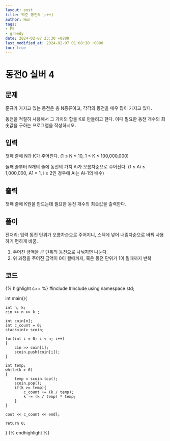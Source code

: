 ```yaml
---
layout: post
title: 백준 동전0 [c++]
author: Hun
tags:
- PS
- greedy
date: 2024-02-07 23:30 +0800
last_modified_at: 2024-02-07 01:08:30 +0800
toc: true
---
```


# 동전0 실버 4

## 문제
준규가 가지고 있는 동전은 총 N종류이고, 각각의 동전을 매우 많이 가지고 있다.

동전을 적절히 사용해서 그 가치의 합을 K로 만들려고 한다. 이때 필요한 동전 개수의 최솟값을 구하는 프로그램을 작성하시오.

## 입력

첫째 줄에 N과 K가 주어진다. (1 ≤ N ≤ 10, 1 ≤ K ≤ 100,000,000)

둘째 줄부터 N개의 줄에 동전의 가치 Ai가 오름차순으로 주어진다. (1 ≤ Ai ≤ 1,000,000, A1 = 1, i ≥ 2인 경우에 Ai는 Ai-1의 배수)

## 출력

첫째 줄에 K원을 만드는데 필요한 동전 개수의 최솟값을 출력한다.

## 풀이

전처리: 입력 동전 단위가 오름차순으로 주어지니, 스택에 넣어 내림차순으로 바꿔 사용하기 편하게 바꿈.

1. 주어진 금액을 큰 단위의 동전으로 나눠지면 나눈다.
2. 위 과정을 주어진 금액이 0이 될때까지, 혹은 동전 단위가 1이 될때까지 반복

## 코드

{% highlight c++ %}
#include <iostream>
#include <stack>
using namespace std;

int main(){

    int n, k;
    cin >> n >> k ;

    int coin[n];
    int c_count = 0;
    stack<int> scoin;

    for(int i = 0; i < n; i++)
    {
        cin >> coin[i];
        scoin.push(coin[i]); 
    }

    int temp;
    while(k > 0)
    {
        temp = scoin.top();
        scoin.pop();
        if(k >= temp){
            c_count += (k / temp);
            k -= (k / temp) * temp;
        }
    }

    cout << c_count << endl;

    return 0;
}
{% endhighlight %}
